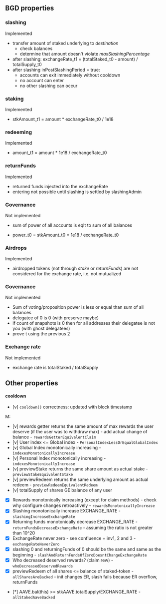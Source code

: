 ## BGD properties

### slashing

Implemented

- transfer amount of staked underlying to _destination_ 
    - check balances
    - determine that amount doesn't violate _maxSlashingPercentage_
- after slashing:
    exchangeRate_t1 = (totalStaked_t0 - amount) / totalSupply_t0
- after slashing inPostSlashingPeriod = true:
    - accounts can exit immediately without cooldown
    - no account can enter
    - no other slashing can occur

### staking

Implemented

- stkAmount_t1 = amount * exchangeRate_t0 / 1e18

### redeeming

Implemented

- amount_t1 = amount * 1e18 / exchangeRate_t0

### returnFunds

Implemented

- returned funds injected into the exchangeRate
- entering not possible until slashing is settled by slashingAdmin

### Governance

Not implemented

- sum of power of all accounts is eqlt to sum of all balances

- power_t0 = stkAmount_t0 * 1e18 / exchangeRate_t0

### Airdrops

Implemented

- airdropped tokens (not through _stake_ or _returnFunds_) are not considered
  for the exchange rate, i.e. not mutualized

### Governance

Not implemented

- Sum of voting/proposition power is less or equal than sum of all balances
- delegatee of 0 is 0 (with preserve maybe)
- if count of snapshots is 0 then for all addresses their delegatee is not you
(with ghost delegatees)
- prove t using the previous 2

### Exchange rate

Not implemented

- exchange rate is totalStaked / totalSupply

## Other properties

#### cooldown
- [v] `cooldown()` correctness: updated with block timestamp


M:
- [v] rewards getter returns the same amount of max rewards the user deserve (if the user was to withdraw max) - add actual change of balance - `rewardsGetterEquivalentClaim`
- [v] User index <= Global index - `PersonalIndexLessOrEqualGlobalIndex`
- [v] Global Index monotonically increasing - `indexesMonotonicallyIncrease`
- [v] Personal Index monotonically increasing - `indexesMonotonicallyIncrease`
- [v] previewStake returns the same share amount as actual stake - `previewStakeEquivalentStake`
- [v] previewRedeem returns the same underlying amount as actual redeem - `previewRedeemEquivalentRedeem`
- [v] totalSupply of shares GE balance of any user

- [x] Rewards monotonically increasing (except for claim methods) - check why configure changes retroactively - `rewardsMonotonicallyIncrease`
- [x] Slashing monotonically increase EXCHANGE_RATE - `slashingIncreaseExchangeRate`
- [x] Returning funds monotonically decrease EXCHANGE_RATE - `returnFundsDecreaseExchangeRate` - assuming the ratio is not greater than 10^20
- [x] ExchangeRate never zero - see confluence + inv1, 2 and 3 - `exchangeRateNeverZero`
- [x] slashing 0 and returningFunds of 0 should be the same and same as the beginning - `slashAndReturnFundsOfZeroDoesntChangeExchangeRate`
- [x] Who decreased deserved rewards? (claim rew) - `whoDecreasedDeservedRewards`
- [x] previewRedeem of all shares <= balance of staked-token - `allSharesAreBacked` - init changes ER, slash fails because ER overflow, returnFunds 

- [*] AAVE.bal(this) >= stkAAVE.totalSupply/EXCHANGE_RATE - `allStakedAaveBacked`